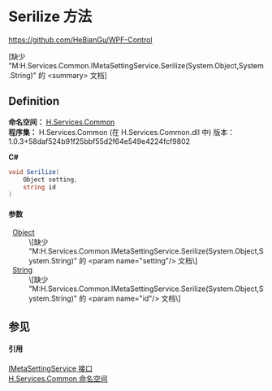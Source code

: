 # Serilize 方法
https://github.com/HeBianGu/WPF-Control

\[缺少 "M:H.Services.Common.IMetaSettingService.Serilize(System.Object,System.String)" 的 &lt;summary&gt; 文档\]



## Definition
**命名空间：** <a href="b9cdd84f-6623-a51a-f53b-465103ced202">H.Services.Common</a>  
**程序集：** H.Services.Common (在 H.Services.Common.dll 中) 版本：1.0.3+58daf524b91f25bbf55d2f64e549e4224fcf9802

**C#**
``` C#
void Serilize(
	Object setting,
	string id
)
```



#### 参数
<dl><dt>  <a href="https://learn.microsoft.com/dotnet/api/system.object" target="_blank" rel="noopener noreferrer">Object</a></dt><dd>\[缺少 "M:H.Services.Common.IMetaSettingService.Serilize(System.Object,System.String)" 的 &lt;param name="setting"/&gt; 文档\]</dd><dt>  <a href="https://learn.microsoft.com/dotnet/api/system.string" target="_blank" rel="noopener noreferrer">String</a></dt><dd>\[缺少 "M:H.Services.Common.IMetaSettingService.Serilize(System.Object,System.String)" 的 &lt;param name="id"/&gt; 文档\]</dd></dl>

## 参见


#### 引用
<a href="3ad7272e-1df2-87bd-59fb-a467d2583267">IMetaSettingService 接口</a>  
<a href="b9cdd84f-6623-a51a-f53b-465103ced202">H.Services.Common 命名空间</a>  
